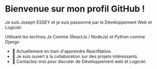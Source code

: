 # Bienvenue sur mon profil GitHub !

Je suis Joseph ESSEY et je suis passionné par le Développement Web et Logiciel. 

Utilisant les technos Js Comme (ReactJs / NodeJs) et Python comme Django

- 🌱 Actuellement en train d'apprendre ReactNative.
- 👯 Je suis ouvert à la collaboration sur des projets intéressants.
- 💬 Contactez-moi pour discuter de Développement web et Logiciel.




<!---
JosephESSEY/JosephESSEY is a ✨ special ✨ repository because its `README.md` (this file) appears on your GitHub profile.
You can click the Preview link to take a look at your changes.
--->
